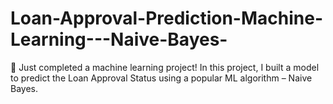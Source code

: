 # Loan-Approval-Prediction-Machine-Learning---Naive-Bayes-
🚀 Just completed a machine learning project!  In this project, I built a model to predict the Loan Approval Status using a popular ML algorithm – Naive Bayes.  
